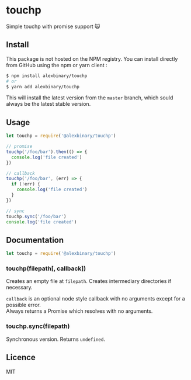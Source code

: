 # touchp

Simple touchp with promise support 🙀

## Install

This package is not hosted on the NPM registry.
You can install directly from GitHub using the npm or yarn client :

```bash
$ npm install alexbinary/touchp
# or
$ yarn add alexbinary/touchp
```

This will install the latest version from the `master` branch, which sould always be the latest stable version.

## Usage

```javascript
let touchp = require('@alexbinary/touchp')

// promise
touchp('/foo/bar').then(() => {
  console.log('file created')
})

// callback
touchp('/foo/bar', (err) => {
  if (!err) {
    console.log('file created')
  }
})

// sync
touchp.sync('/foo/bar')
console.log('file created')
```

## Documentation

```javascript
let touchp = require('@alexbinary/touchp')
```

### touchp(filepath[, callback])

Creates an empty file at `filepath`.
Creates intermediary directories if necessary.

`callback` is an optional node style callback with no arguments except for a possible error.  
Always returns a Promise which resolves with no arguments.

### touchp.sync(filepath)

Synchronous version. Returns `undefined`.

## Licence

MIT
